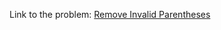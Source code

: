 Link to the problem: [Remove Invalid Parentheses](https://leetcode.com/problems/remove-invalid-parentheses/)